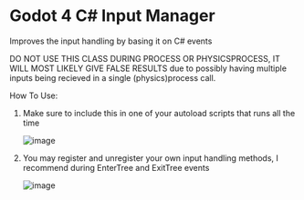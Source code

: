 # Godot 4 C# Input Manager
Improves the input handling by basing it on C# events

DO NOT USE THIS CLASS DURING PROCESS OR PHYSICSPROCESS, IT WILL MOST LIKELY GIVE FALSE RESULTS due to possibly having multiple inputs being recieved in a single (physics)process call.

How To Use:

1. Make sure to include this in one of your autoload scripts that runs all the time

   ![image](https://github.com/TheHyper-Dev/Godot-4-C-Sharp-Input-Manager/assets/32967925/c9b20b70-97fc-47db-897f-34693834a303)

2. You may register and unregister your own input handling methods, I recommend during EnterTree and ExitTree events

   ![image](https://github.com/TheHyper-Dev/Godot-4-C-Sharp-Input-Manager/assets/32967925/80443cc9-5269-46a4-993d-2d6c6f451600)


